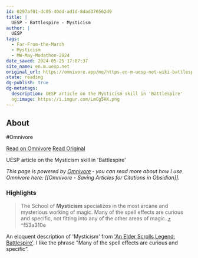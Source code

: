 ```yaml
---
id: 0297af01-dc05-40dd-ad1d-8dad376562d9
title: |
  UESP - Battlespire - Mysticism
author: |
  UESP
tags:
  - Far-From-the-Marsh
  - Mysticism
  - MW-May-Modathon-2024
date_saved: 2024-05-25 17:07:37
site_name: en.m.uesp.net
original_url: https://omnivore.app/me/https-en-m-uesp-net-wiki-battlespire-mysticism-18fae25a28a
state: reading
dg-publish: true
dg-metatags:
  description: UESP article on the Mysticism skill in 'Battlespire'
  og:image: https://i.imgur.com/LmCg5HX.png
---
```


## About

#Omnivore

[Read on Omnivore](https://omnivore.app/me/https-en-m-uesp-net-wiki-battlespire-mysticism-18fae25a28a)
[Read Original](https://en.m.uesp.net/wiki/Battlespire:Mysticism)

UESP article on the Mysticism skill in 'Battlespire'

_This page is powered by [Omnivore](https://omnivore.app) ‐ you can read more about how I use Omnivore here: [[Omnivore - Saving Articles for Citations in Obsidian]]._

### Highlights

> The School of **Mysticism** specializes in the most arcane and mysterious working of magic. Many of the spell effects are curious and specific, not fitting into any of the other areas of magic. [⤴️](https://omnivore.app/me/https-en-m-uesp-net-wiki-battlespire-mysticism-18fae25a28a#f53a310e-b551-4e4c-befa-39a824e16074)  ^f53a310e

An eloquent description of 'Mysticism' from ['An Elder Scrolls Legend: Battlespire'](https://en.m.uesp.net/wiki/Battlespire:Battlespire). I like the phrase "Many of the spell effects are curious and specific".

